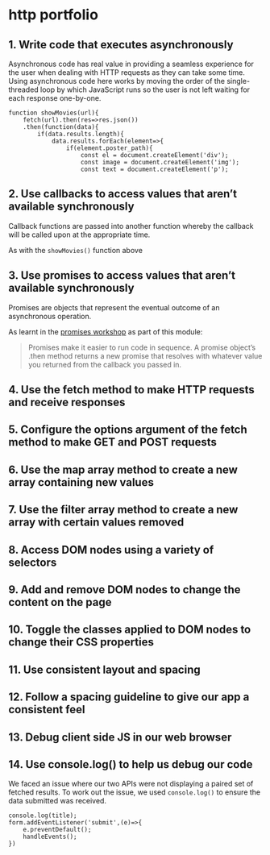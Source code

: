 # http portfolio

## 1. Write code that executes asynchronously

Asynchronous code has real value in providing a seamless experience for the user when dealing with HTTP requests as they can take some time. Using asynchronous code here works by moving the order of the single-threaded loop by which JavaScript runs so the user is not left waiting for each response one-by-one.  

```javascript!
function showMovies(url){
    fetch(url).then(res=>res.json())
    .then(function(data){
        if(data.results.length){
            data.results.forEach(element=>{
                if(element.poster_path){
                    const el = document.createElement('div');
                    const image = document.createElement('img');
                    const text = document.createElement('p');
```

## 2. Use callbacks to access values that aren’t available synchronously

Callback functions are passed into another function whereby the callback will be called upon at the appropriate time. 

As with the `showMovies()` function above

## 3. Use promises to access values that aren’t available synchronously

Promises are objects that represent the eventual outcome of an asynchronous operation.

As learnt in the [promises workshop](https://learn.foundersandcoders.com/workshops/promise-practice/) as part of this module:
> Promises make it easier to run code in sequence. A promise object’s .then method returns a new promise that resolves with whatever value you returned from the callback you passed in.



## 4. Use the fetch method to make HTTP requests and receive responses



## 5. Configure the options argument of the fetch method to make GET and POST requests

## 6. Use the map array method to create a new array containing new values

## 7. Use the filter array method to create a new array with certain values removed

## 8. Access DOM nodes using a variety of selectors

## 9. Add and remove DOM nodes to change the content on the page

## 10. Toggle the classes applied to DOM nodes to change their CSS properties

## 11. Use consistent layout and spacing

## 12. Follow a spacing guideline to give our app a consistent feel

## 13. Debug client side JS in our web browser

## 14. Use console.log() to help us debug our code

We faced an issue where our two APIs were not displaying a paired set of fetched results. To work out the issue, we used `console.log()` to ensure the data submitted was received. 

```javascript!
console.log(title);
form.addEventListener('submit',(e)=>{
    e.preventDefault();
    handleEvents();
})
```
